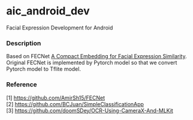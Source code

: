 # aic_android_dev

Facial Expression Development for Android <br>

### Description
Based on FECNet [A Compact Embedding for Facial Expression Similarity](http://openaccess.thecvf.com/content_CVPR_2019/papers/Vemulapalli_A_Compact_Embedding_for_Facial_Expression_Similarity_CVPR_2019_paper.pdf). <br>
Original FECNet is implemented by Pytorch model so that we convert Pytorch model to Tflite model.

### Reference
[1] https://github.com/AmirSh15/FECNet <br>
[2] https://github.com/BCJuan/SimpleClassificationApp <br>
[3] https://github.com/doomSDey/OCR-Using-CameraX-And-MLKit <br>